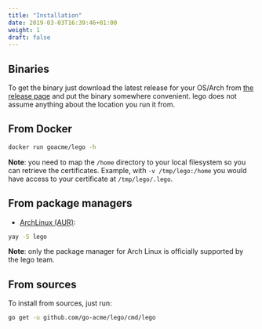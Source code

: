 ```yaml
---
title: "Installation"
date: 2019-03-03T16:39:46+01:00
weight: 1
draft: false
---
```


## Binaries

To get the binary just download the latest release for your OS/Arch from [the release page](https://github.com/go-acme/lego/releases) and put the binary somewhere convenient.
lego does not assume anything about the location you run it from.

## From Docker

```bash
docker run goacme/lego -h
```

**Note**: you need to map the `/home` directory to your local filesystem so you can retrieve the certificates. Example, with `-v /tmp/lego:/home` you would have access to your certificate at `/tmp/lego/.lego`.

## From package managers

- [ArchLinux (AUR)](https://aur.archlinux.org/packages/lego):

```bash
yay -S lego
```

**Note**: only the package manager for Arch Linux is officially supported by the lego team.

## From sources

To install from sources, just run:

```bash
go get -u github.com/go-acme/lego/cmd/lego
```
